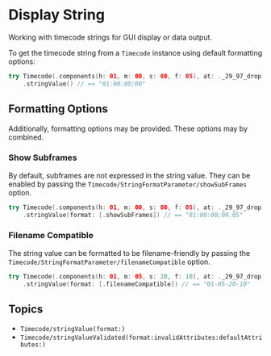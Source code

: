 # Display String

Working with timecode strings for GUI display or data output.

To get the timecode string from a ``Timecode`` instance using default formatting options:

```swift
try Timecode(.components(h: 01, m: 00, s: 00, f: 05), at: ._29_97_drop)
    .stringValue() // == "01:00:00;00"
```

## Formatting Options

Additionally, formatting options may be provided. These options may by combined.

### Show Subframes

By default, subframes are not expressed in the string value. They can be enabled by passing the ``Timecode/StringFormatParameter/showSubFrames`` option.

```swift
try Timecode(.components(h: 01, m: 00, s: 00, f: 05), at: ._29_97_drop)
    .stringValue(format: [.showSubFrames]) // == "01:00:00;00.05"
```

### Filename Compatible

The string value can be formatted to be filename-friendly by passing the ``Timecode/StringFormatParameter/filenameCompatible`` option.

```swift
try Timecode(.components(h: 01, m: 05, s: 20, f: 10), at: ._29_97_drop)
    .stringValue(format: [.filenameCompatible]) // == "01-05-20-10"
```

## Topics

- ``Timecode/stringValue(format:)``
- ``Timecode/stringValueValidated(format:invalidAttributes:defaultAttributes:)``
